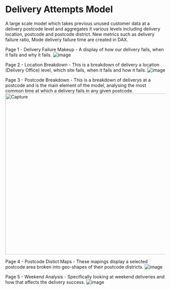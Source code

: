 # Delivery Attempts Model

A large scale model which takes previous unused customer data at a delivery postcode level and aggregates it various levels including delivery location, postcode and postcode district. New metrics such as delivery failure ratio, Mode delivery failure time are created in DAX.

Page 1 - Delivery Failure Makeup -  A display of how our delivery fails, when it fails and why it fails.
![image](https://github.com/dylanpriceginno/DeliveryAttempts/assets/85695465/132d1a5a-6e31-490d-a85b-c1159eda659e)

Page 2 - Location Breakdown -  This is a breakdown of delivery a location (Delivery Office) level, which site fails, when it fails and how it fails.
![image](https://github.com/dylanpriceginno/DeliveryAttempts/assets/85695465/35020b01-4841-4a14-aafa-5d5d548336a3)

Page 3 - Postcode Breakdown - This is a breakdown of deliverys at a postcode and is the main element of the model, analysing the most common time at which a delivery fails in any given postcode.
<img width="507" alt="Capture" src="https://github.com/user-attachments/assets/bf228a28-8c99-4c1a-87af-220567e5da2e">

Page 4 - Postcode Distict Maps - These mapings display a selected postcode area broken into geo-shapes of their postcode districts.
![image](https://github.com/dylanpriceginno/DeliveryAttempts/assets/85695465/4adba588-6c8d-45be-9106-fb37d10b9a31)

Page 5 - Weekend Analysis - Specifically looking at weekend deliveries and how that affects the delivery success.
![image](https://github.com/dylanpriceginno/DeliveryAttempts/assets/85695465/2e5990d4-edea-4e68-be00-719d7120df5e)



